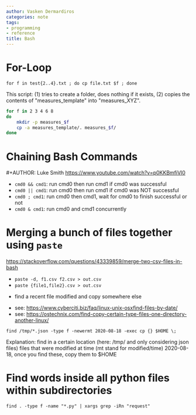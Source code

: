 ```yaml
---
author: Vasken Dermardiros
categories: note
tags:
- programming
- reference
title: Bash
---
```



# For-Loop
`for f in test{2..4}.txt ; do cp file.txt $f ; done`

This script: (1) tries to create a folder, does nothing if it exists, (2) copies
the contents of "measures_template" into "measures_XYZ".

``` bash
for f in 2 3 4 6 8
do
    mkdir -p measures_$f
    cp -a measures_template/. measures_$f/
done
```

# Chaining Bash Commands
#+AUTHOR: Luke Smith
https://www.youtube.com/watch?v=p0KKBmfiVl0

+ `cmd0 && cmd1`: run cmd0 then run cmd1 if cmd0 was successful
+ `cmd0 || cmd1`: run cmd0 then run cmd1 if cmd0 was NOT successful
+ `cmd0 ; cmd1`: run cmd0 then cmd1, wait for cmd0 to finish successful or not
+ `cmd0 & cmd1`: run cmd0 and cmd1 concurrently

#  Merging a bunch of files together using `paste`
https://stackoverflow.com/questions/43339859/merge-two-csv-files-in-bash

+ `paste -d, f1.csv f2.csv > out.csv`
+ `paste {file1,file2}.csv > out.csv`
* find a recent file modified and copy somewhere else
+ see: https://www.cyberciti.biz/faq/linux-unix-osxfind-files-by-date/
+ see: https://ostechnix.com/find-copy-certain-type-files-one-directory-another-linux/

`find /tmp/*.json -type f -newermt 2020-08-18 -exec cp {} $HOME \;`

Explanation: find in a certain location (here: /tmp/ and only considering json files) files that were modified at time (mt stand for modified/time) 2020-08-18, once you find these, copy them to $HOME

# Find words inside all python files within subdirectories
`find . -type f -name "*.py" | xargs grep -iRn "request"`